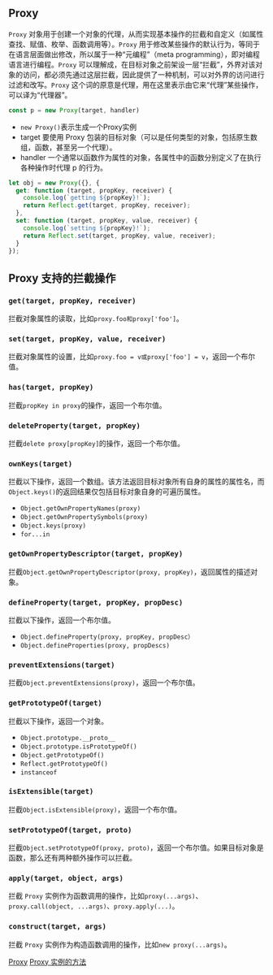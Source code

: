 ## Proxy

`Proxy` 对象用于创建一个对象的代理，从而实现基本操作的拦截和自定义（如属性查找、赋值、枚举、函数调用等）。`Proxy` 用于修改某些操作的默认行为，等同于在语言层面做出修改，所以属于一种“元编程”（meta programming），即对编程语言进行编程。`Proxy` 可以理解成，在目标对象之前架设一层“拦截”，外界对该对象的访问，都必须先通过这层拦截，因此提供了一种机制，可以对外界的访问进行过滤和改写。`Proxy` 这个词的原意是代理，用在这里表示由它来“代理”某些操作，可以译为“代理器”。
```js
const p = new Proxy(target, handler)
```
- `new Proxy()`表示生成一个Proxy实例
- target 要使用 Proxy 包装的目标对象（可以是任何类型的对象，包括原生数组，函数，甚至另一个代理）。
- handler 一个通常以函数作为属性的对象，各属性中的函数分别定义了在执行各种操作时代理 p 的行为。

```js
let obj = new Proxy({}, {
  get: function (target, propKey, receiver) {
    console.log(`getting ${propKey}!`);
    return Reflect.get(target, propKey, receiver);
  },
  set: function (target, propKey, value, receiver) {
    console.log(`setting ${propKey}!`);
    return Reflect.set(target, propKey, value, receiver);
  }
});
```

##  Proxy 支持的拦截操作
### `get(target, propKey, receiver)`
拦截对象属性的读取，比如`proxy.foo和proxy['foo']`。

### `set(target, propKey, value, receiver)`
拦截对象属性的设置，比如`proxy.foo = v或proxy['foo'] = v`，返回一个布尔值。

### `has(target, propKey)`
拦截`propKey in proxy`的操作，返回一个布尔值。

### `deleteProperty(target, propKey)`
拦截`delete proxy[propKey]`的操作，返回一个布尔值。

### `ownKeys(target)`
拦截以下操作，返回一个数组。该方法返回目标对象所有自身的属性的属性名，而`Object.keys()`的返回结果仅包括目标对象自身的可遍历属性。
  - `Object.getOwnPropertyNames(proxy)`
  - `Object.getOwnPropertySymbols(proxy)` 
  - `Object.keys(proxy)`
  - `for...in`

### `getOwnPropertyDescriptor(target, propKey)`
拦截`Object.getOwnPropertyDescriptor(proxy, propKey)`，返回属性的描述对象。

### `defineProperty(target, propKey, propDesc)`
拦截以下操作，返回一个布尔值。
  - `Object.defineProperty(proxy, propKey, propDesc）`
  - `Object.defineProperties(proxy, propDescs)`

### `preventExtensions(target)`
拦截`Object.preventExtensions(proxy)`，返回一个布尔值。

### `getPrototypeOf(target)`
拦截以下操作，返回一个对象。
  - `Object.prototype.__proto__`
  - `Object.prototype.isPrototypeOf()`
  - `Object.getPrototypeOf()`
  - `Reflect.getPrototypeOf()`
  - `instanceof`
### `isExtensible(target)`
拦截`Object.isExtensible(proxy)`，返回一个布尔值。

### `setPrototypeOf(target, proto)`
拦截`Object.setPrototypeOf(proxy, proto)`，返回一个布尔值。如果目标对象是函数，那么还有两种额外操作可以拦截。

### `apply(target, object, args)`
拦截 `Proxy` 实例作为函数调用的操作，比如`proxy(...args)`、`proxy.call(object, ...args)`、`proxy.apply(...)`。

### `construct(target, args)`
拦截 `Proxy` 实例作为构造函数调用的操作，比如`new proxy(...args)`。


[Proxy](https://developer.mozilla.org/zh-CN/docs/Web/JavaScript/Reference/Global_Objects/Proxy)
[Proxy 实例的方法](https://www.bookstack.cn/read/es6-3rd/spilt.2.docs-proxy.md)